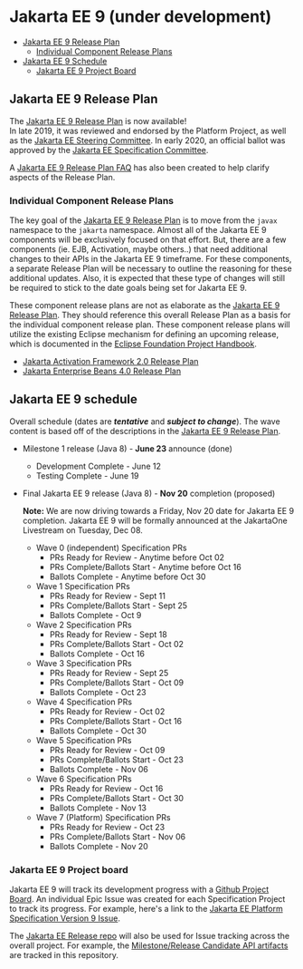 # Jakarta EE 9 (under development)

- [Jakarta EE 9 Release Plan](#jakarta-ee-9-release-plan)
    - [Individual Component Release Plans](#individual-component-release-plans)
- [Jakarta EE 9 Schedule](#jakarta-ee-9-schedule)
    - [Jakarta EE 9 Project Board](#jakarta-ee-9-project-board)

## Jakarta EE 9 Release Plan

The [Jakarta EE 9 Release Plan](JakartaEE9ReleasePlan) is now available!  
In late 2019, it was reviewed and endorsed by the Platform Project, as well as the [Jakarta EE Steering Committee](https://jakarta.ee/meeting_minutes/steering_committee/minutes-december-17-2019.pdf).
In early 2020, an official ballot was approved by the [Jakarta EE Specification Committee](https://www.eclipse.org/lists/jakarta.ee-spec/msg00574.html).

A [Jakarta EE 9 Release Plan FAQ](https://eclipse-ee4j.github.io/jakartaee-platform/jakartaee9/JakartaEE9ReleasePlanFAQ) has also been created to help clarify aspects of the Release Plan.

### Individual Component Release Plans

The key goal of the [Jakarta EE 9 Release Plan](JakartaEE9ReleasePlan) is to move from the `javax` namespace to the `jakarta` namespace.
Almost all of the Jakarta EE 9 components will be exclusively focused on that effort.
But, there are a few components (ie. EJB, Activation, maybe others..) that need additional changes to their APIs in the Jakarta EE 9 timeframe.
For these components, a separate Release Plan will be necessary to outline the reasoning for these additional updates.
Also, it is expected that these type of changes will still be required to stick to the date goals being set for Jakarta EE 9.

These component release plans are not as elaborate as the [Jakarta EE 9 Release Plan](JakartaEE9ReleasePlan).
They should reference this overall Release Plan as a basis for the individual component release plan.
These component release plans will utilize the existing Eclipse mechanism for defining an upcoming release, which is documented in the [Eclipse Foundation Project Handbook](https://www.eclipse.org/projects/handbook/#release).

- [Jakarta Activation Framework 2.0 Release Plan](https://projects.eclipse.org/projects/ee4j.jaf/releases/2.0/plan)
- [Jakarta Enterprise Beans 4.0 Release Plan](https://projects.eclipse.org/projects/ee4j.ejb/releases/4.0/plan)

## Jakarta EE 9 schedule

Overall schedule (dates are ***tentative*** and ***subject to change***).  The wave content is based off of the descriptions in the [Jakarta EE 9 Release Plan](JakartaEE9ReleasePlan).

- Milestone 1 release (Java 8) - **June 23** announce (done)
    - Development Complete - June 12
    - Testing Complete - June 19
    
    
- Final Jakarta EE 9 release (Java 8) - **Nov 20** completion (proposed)
    
    **Note:** We are now driving towards a Friday, Nov 20 date for Jakarta EE 9 completion.
    Jakarta EE 9 will be formally announced at the JakartaOne Livestream on Tuesday, Dec 08.
    
    - Wave 0 (independent) Specification PRs 
        - PRs Ready for Review - Anytime before Oct 02
        - PRs Complete/Ballots Start - Anytime before Oct 16
        - Ballots Complete - Anytime before Oct 30
    - Wave 1 Specification PRs 
        - PRs Ready for Review - Sept 11
        - PRs Complete/Ballots Start - Sept 25
        - Ballots Complete - Oct 9
    - Wave 2 Specification PRs 
        - PRs Ready for Review - Sept 18
        - PRs Complete/Ballots Start - Oct 02
        - Ballots Complete - Oct 16
    - Wave 3 Specification PRs 
        - PRs Ready for Review - Sept 25
        - PRs Complete/Ballots Start - Oct 09
        - Ballots Complete - Oct 23
    - Wave 4 Specification PRs 
        - PRs Ready for Review - Oct 02
        - PRs Complete/Ballots Start - Oct 16
        - Ballots Complete - Oct 30
    - Wave 5 Specification PRs 
        - PRs Ready for Review - Oct 09
        - PRs Complete/Ballots Start - Oct 23
        - Ballots Complete - Nov 06
    - Wave 6 Specification PRs 
        - PRs Ready for Review - Oct 16
        - PRs Complete/Ballots Start - Oct 30
        - Ballots Complete - Nov 13
    - Wave 7 (Platform) Specification PRs 
        - PRs Ready for Review - Oct 23
        - PRs Complete/Ballots Start - Nov 06
        - Ballots Complete - Nov 20 
    
### Jakarta EE 9 Project board

Jakarta EE 9 will track its development progress with a [Github Project Board](https://github.com/orgs/eclipse-ee4j/projects/17).
An individual Epic Issue was created for each Specification Project to track its progress.
For example, here's a link to the [Jakarta EE Platform Specification Version 9 Issue](https://github.com/eclipse-ee4j/jakartaee-platform/issues/133).

The [Jakarta EE Release repo](https://github.com/eclipse-ee4j/jakartaee-release) will also be used for Issue tracking across the overall project.
For example, the [Milestone/Release Candidate API artifacts](https://github.com/eclipse-ee4j/jakartaee-release/issues) are tracked in this repository.
